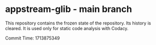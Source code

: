 # appstream-glib - main branch

This repository contains the frozen state of the repository.
Its history is cleared. It is used only for static code
analysis with Codacy.

Commit Time: 1713875349